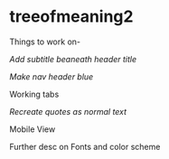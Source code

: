 # treeofmeaning2

Things to work on-

*Add subtitle beaneath header title*

*Make nav header blue*

Working tabs

*Recreate quotes as normal text*

Mobile View

Further desc on Fonts and color scheme